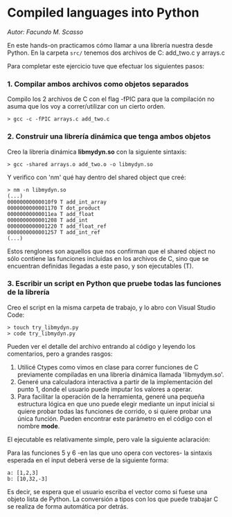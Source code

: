 # Compiled languages into Python

*Autor: Facundo M. Scasso*

En este hands-on practicamos cómo llamar a una librería
nuestra desde Python. En la carpeta `src/` tenemos dos archivos de C: add_two.c y arrays.c

Para completar este ejercicio tuve que efectuar los siguientes pasos:


### 1. Compilar ambos archivos como objetos separados

Compilo los 2 archivos de C con el flag -fPIC para que la compilación no asuma que los voy a correr/utilizar con un cierto orden.
```
> gcc -c -fPIC arrays.c add_two.c
```


### 2. Construir una librería dinámica que tenga ambos objetos

Creo la librería dinámica **libmydyn<span>.so<span>** con la siguiente sintaxis:
```
> gcc -shared arrays.o add_two.o -o libmydyn.so
```

Y verifico con 'nm' qué hay dentro del shared object que creé:

```
> nm -n libmydyn.so
(...)
00000000000010f9 T add_int_array
0000000000001170 T dot_product
00000000000011ea T add_float
0000000000001208 T add_int
0000000000001220 T add_float_ref
0000000000001257 T add_int_ref
(...)
```

Estos renglones son aquellos que nos confirman que el shared object no sólo contiene las funciones incluidas en los archivos de C, sino que se encuentran definidas llegadas a este paso, y son ejecutables (T).


### 3. Escribir un script en Python que pruebe **todas** las funciones de la librería

Creo el script en la misma carpeta de trabajo, y lo abro con Visual Studio Code:
```
> touch try_libmydyn.py
> code try_libmydyn.py
```

Pueden ver el detalle del archivo entrando al código y leyendo los comentarios, pero a grandes rasgos:

1. Utilicé Ctypes como vimos en clase para correr funciones de C previamente compiladas en una librería dinámica llamada 'libmydym.so'.
2. Generé una calculadora interactiva a partir de la implementación del punto 1, donde el usuario puede imputar los valores a operar.
3. Para facilitar la operación de la herramienta, generé una pequeña estructura lógica en que uno puede elegir mediante un input inicial si quiere probar todas las funciones de corrido, o si quiere probar una única función. Pueden encontrar este parámetro en el código con el nombre **mode**.

El ejecutable es relativamente simple, pero vale la siguiente aclaración:

Para las funciones 5 y 6 -en las que uno opera con vectores- la sintaxis esperada en el input deberá verse de la siguiente forma:
```
a: [1,2,3]
b: [10,32,-3]
```
Es decir, se espera que el usuario escriba el vector como si fuese una objeto lista de Python. La conversión a tipos con los que puede trabajar C se realiza de forma automática por detrás.
